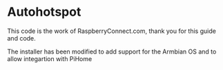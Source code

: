 # Autohotspot

This code is the work of RaspberryConnect.com, thank you for this guide and code.

The installer has been modified to add support for the Armbian OS and to allow integartion with PiHome

